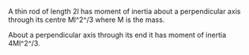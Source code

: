 A thin rod of length 2l has moment of inertia about a perpendicular axis
through its centre Ml^2^/3 where M is the mass.

About a perpendicular axis through its end it has moment of inertia
4Ml^2^/3.
